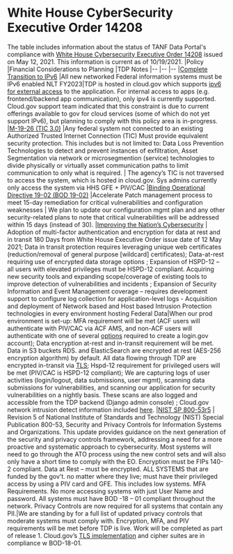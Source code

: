 # White House CyberSecurity Executive Order 14208

The table includes information about the status of TANF Data Portal's compliance with [White House Cybersecurity Executive Order 14208](https://www.whitehouse.gov/briefing-room/presidential-actions/2021/05/12/executive-order-on-improving-the-nations-cybersecurity/) issued on May 12, 2021. This information is current as of 10/19/2021. 
|Policy	|Financial Considerations to Planning	|TDP Notes
|--	|--	|--
|[Complete Transition to IPv6](https://www.hhs.gov/web/governance/digital-strategy/it-policy-archive/complete-transition-to-ipv6-memorandum.html)	|All new networked Federal information systems must be IPv6 enabled NLT FY2023|TDP is hosted in cloud.gov which supports [ipv6 for external access](https://cloud.gov/docs/compliance/domain-standards/) to the application. For internal access to apps (e.g. frontend/backend app communication), only ipv4 is currently supported. Cloud.gov support team indicated that this constraint is due to current offerings available to gov for cloud services (some of which do not yet support IPv6), but planning to comply with this policy area is in-progress. 
|[M-19-26 (TIC 3.0)](https://www.whitehouse.gov/wp-content/uploads/2019/09/M-19-26.pdf) |Any federal system not connected to an existing Authorized Trusted Internet Connection (TIC) Must provide equivalent security protection. This includes but is not limited to: Data Loss Prevention Technologies to detect and prevent instances of exfiltration, Asset Segmentation via network or microsegmention (service) technologies to divide physically or virtually asset communication paths to limit communication to only what is required. | The agency’s TIC is not traversed to access the system, which is hosted in cloud.gov. Sys admins currently only access the system via HHS GFE + PIV/CAC
|[Binding Operational Directive 19-02 (BOD 19-02)](https://cyber.dhs.gov/bod/19-02/) |Accelerate Patch management process to meet 15-day remediation for critical vulnerabilities and configuration weaknesses | We plan to update our configuration mgmt plan and any other security-related plans to note that critical vulnerabilities will be addressed within 15 days (instead of 30). 
|[Improving the Nation’s Cybersecurity](https://www.whitehouse.gov/briefing-room/presidential-actions/2021/05/12/executive-order-on-improving-the-nations-cybersecurity/) | Adoption of multi-factor authentication and encryption for data at rest and in transit  180 Days from White House Executive Order issue date of 12 May 2021;  Data in transit protection requires leveraging unique web certificates (reduction/removal of general purpose [wildcard] certificates);  Data-at-rest requiring use of encrypted data storage options ; Expansion of HSPD-12 – all users with elevated privileges must be HSPD-12 compliant. Acquiring new security tools and expanding scope/coverage of existing tools to improve detection of vulnerabilities and incidents ;  Expansion of Security Information and Event Management coverage – requires development support to configure log collection for application-level logs - Acquisition and deployment of Network based and Host based Intrusion Protection technologies in every environment hosting Federal Data|When our prod environment is set-up: MFA requirement will be met (ACF users will authenticate with PIV/CAC via ACF AMS, and non-ACF users will authenticate with one of several [options](https://www.login.gov/help/get-started/authentication-options/) required to create a login.gov account); Data encryption  at-rest and in-transit requirement will be met. Data in S3 buckets RDS. and ElasticSearch are encrypted at rest (AES-256 encryption algorithm) by default. All data flowing through TDP are encrypted in-transit via [TLS](https://github.com/HHS/TANF-app/blob/main/docs/Security-Compliance/Security-Controls/sc-8/index.md); Hspd-12 requirement for privileged users will be met (PIV/CAC is HSPD-12 compliant); We are capturing logs of user activities (login/logout, data submissions, user mgmt), scanning data submissions for vulnerabilities, and scanning our application for security vulnerabilities on a nightly basis.  These scans are also logged and accessible from the TDP backend (Django admin console) ; Cloud.gov network intrusion detect information included [here](https://cloud.gov/docs/ops/continuous-monitoring/#automated-components).
|[NIST SP 800-53r5](https://csrc.nist.gov/publications/detail/sp/800-53/rev-5/final) | Revision 5 of National Institute of Standards and Technology (NIST) Special Publication 800-53, Security and Privacy Controls for Information Systems and Organizations. This update provides guidance on the next generation of the security and privacy controls framework, addressing a need for a more proactive and systematic approach to cybersecurity. Most systems will need to go through the ATO process using the new control sets and will also only have a short time to comply with the EO. Encryption must be FIPs 140-2 compliant. Data at Rest – must be encrypted. ALL SYSTEMS that are funded by the gov’t. no matter where they live; must have their privileged access by using a PIV card and GFE.  This includes low systems. MFA Requirements.  No more accessing systems with just User Name and password. All systems must have BOD -18 – 01 compliant throughout the network. Privacy Controls are now required for all systems that contain any PII.|We are standing by for a full list of updated privacy controls that moderate systems must comply with. Encryption, MFA, and PIV requirements will be met before TDP is live. Work will be completed as part of release 1. Cloud.gov’s [TLS implementation](https://cloud.gov/docs/compliance/domain-standards/#ssltls-implementation) and cipher suites are in compliance w BOD-18-01. 
